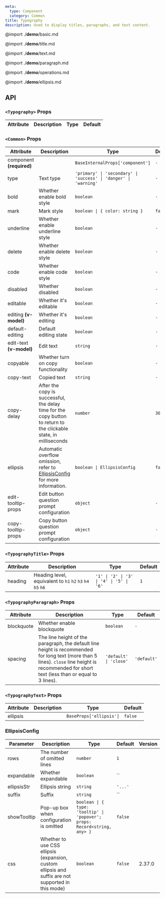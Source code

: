 ```yaml
meta:
  type: Component
  category: Common
title: Typography
description: Used to display titles, paragraphs, and text content.
```

@import ./**demo**/basic.md

@import ./**demo**/title.md

@import ./**demo**/text.md

@import ./**demo**/paragraph.md

@import ./**demo**/operations.md

@import ./**demo**/ellipsis.md

## API

### `<Typography>` Props

|Attribute|Description|Type|Default|
|---|---|---|---|


### `<Common>` Props

|Attribute|Description|Type|Default|Version|
|---|---|---|---|---|
|component **(required)**||`BaseInternalProps['component']`|`-`||
|type|Text type|`'primary' \| 'secondary' \| 'success' \| 'danger' \| 'warning'`|`-`||
|bold|Whether enable bold style|`boolean`|`-`||
|mark|Mark style|`boolean \| { color: string }`|`false`||
|underline|Whether enable underline style|`boolean`|`-`||
|delete|Whether enable delete style|`boolean`|`-`||
|code|Whether enable code style|`boolean`|`-`||
|disabled|Whether disabled|`boolean`|`-`||
|editable|Whether it's editable|`boolean`|`-`||
|editing **(v-model)**|Whether it's editing|`boolean`|`-`||
|default-editing|Default editing state|`boolean`|`-`||
|edit-text **(v-model)**|Edit text|`string`|`-`||
|copyable|Whether turn on copy functionality|`boolean`|`-`||
|copy-text|Copied text|`string`|`-`||
|copy-delay|After the copy is successful, the delay time for the copy button to return to the clickable state, in milliseconds|`number`|`3000`|2.16.0|
|ellipsis|Automatic overflow omission, refer to [EllipsisConfig](#EllipsisConfig) for more information.|`boolean \| EllipsisConfig`|`false`||
|edit-tooltip-props|Edit button question prompt configuration|`object`|`-`|2.32.0|
|copy-tooltip-props|Copy button question prompt configuration|`object`|`-`|2.32.0|

### `<TypographyTitle>` Props

|Attribute|Description|Type|Default|
|---|---|---|---|
|heading|Heading level, equivalent to `h1` `h2` `h3` `h4` `h5` `h6`|`'1' \| '2' \| '3' \| '4' \| '5' \| '6'`|`1`|

### `<TypographyParagraph>` Props

|Attribute|Description|Type|Default|
|---|---|---|---|
|blockquote|Whether enable blockquote|`boolean`|`-`|
|spacing|The line height of the paragraph, the default line height is recommended for long text (more than 5 lines). `close` line height is recommended for short text (less than or equal to 3 lines).|`'default' \| 'close'`|`'default'`|

### `<TypographyText>` Props

|Attribute|Description|Type|Default|
|---|---|---|---|
|ellipsis||`BaseProps['ellipsis']`|`false`|

### EllipsisConfig

|Parameter|Description|Type|Default|Version|
|---|---|---|---|---|
|rows|The number of omitted lines|`number`|`1`||
|expandable|Whether expandable|`boolean`|``||
|ellipsisStr|Ellipsis string|`string`|`'...'`||
|suffix|Suffix|`string`|``||
|showTooltip|Pop-up box when configuration is omitted|`boolean \| { type: 'tooltip' \| 'popover'; props: Record<string, any> }`|`false`||
|css|Whether to use CSS ellipsis (expansion, custom ellipsis and suffix are not supported in this mode)|`boolean`|`false`|2.37.0|